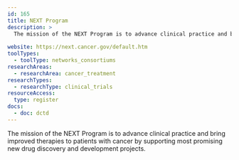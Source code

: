 ```yaml
---
id: 165
title: NEXT Program
description: >
  The mission of the NEXT Program is to advance clinical practice and bring improved therapies to patients with cancer by supporting most promising new drug discovery and development projects.
  
website: https://next.cancer.gov/default.htm
toolTypes:
  - toolType: networks_consortiums
researchAreas:
  - researchArea: cancer_treatment
researchTypes:
  - researchType: clinical_trials
resourceAccess:
  type: register
docs:
  - doc: dctd
---
```

The mission of the NEXT Program is to advance clinical practice and bring improved therapies to patients with cancer by supporting most promising new drug discovery and development projects.
